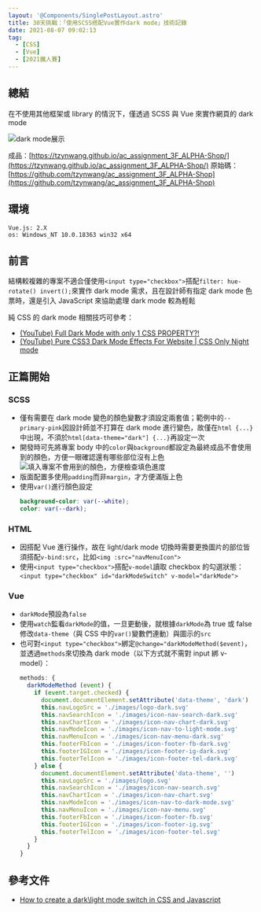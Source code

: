 ```yaml
---
layout: '@Components/SinglePostLayout.astro'
title: 30天挑戰：「使用SCSS搭配Vue實作dark mode」技術記錄
date: 2021-08-07 09:02:13
tag:
  - [CSS]
  - [Vue]
  - [2021鐵人賽]
---
```


## 總結

在不使用其他框架或 library 的情況下，僅透過 SCSS 與 Vue 來實作網頁的 dark mode

![dark mode展示](/2021/ithome2021-2-vue-dark-mode/darkmode-demo.png)

成品：[https://tzynwang.github.io/ac_assignment_3F_ALPHA-Shop/](https://tzynwang.github.io/ac_assignment_3F_ALPHA-Shop/)
原始碼：[https://github.com/tzynwang/ac_assignment_3F_ALPHA-Shop](https://github.com/tzynwang/ac_assignment_3F_ALPHA-Shop)

## 環境

```
Vue.js: 2.X
os: Windows_NT 10.0.18363 win32 x64
```

## 前言

結構較複雜的專案不適合僅使用`<input type="checkbox">`搭配`filter: hue-rotate() invert();`來實作 dark mode 需求，且在設計師有指定 dark mode 色票時，還是引入 JavaScript 來協助處理 dark mode 較為輕鬆

純 CSS 的 dark mode 相關技巧可參考：

- [(YouTube) Full Dark Mode with only 1 CSS PROPERTY?!](https://youtu.be/qimopjP6YoM)
- [(YouTube) Pure CSS3 Dark Mode Effects For Website | CSS Only Night mode](https://youtu.be/5aJTVV-rlBw)

## 正篇開始

### SCSS

<script src="https://gist.github.com/tzynwang/7a9ea9e2a13e499121f1cef6d18f53d0.js"></script>

- 僅有需要在 dark mode 變色的顏色變數才須設定兩套值；範例中的`--primary-pink`因設計師並不打算在 dark mode 進行變色，故僅在`html {...}`中出現，不須於`html[data-theme="dark"] {...}`再設定一次
- 開發時可先將專案 body 中的`color`與`background`都設定為最終成品不會使用到的顏色，方便一眼確認還有哪些部位沒有上色
  ![填入專案不會用到的顏色，方便檢查填色進度](/2021/ithome2021-2-vue-dark-mode/color-check.png)
- 版面配置多使用`padding`而非`margin`，才方便滿版上色
- 使用`var()`進行顏色設定
  ```scss
  background-color: var(--white);
  color: var(--dark);
  ```

### HTML

- 因搭配 Vue 進行操作，故在 light/dark mode 切換時需要更換圖片的部位皆須搭配`v-bind:src`，比如`<img :src="navMenuIcon">`
- 使用`<input type="checkbox">`搭配`v-model`讀取 checkbox 的勾選狀態：`<input type="checkbox" id="darkModeSwitch" v-model="darkMode">`

### Vue

<script src="https://gist.github.com/tzynwang/c719372a29bdc21e6f6678933614abe8.js"></script>

- `darkMode`預設為`false`
- 使用`watch`監看`darkMode`的值，一旦更動後，就根據`darkMode`為 true 或 false 修改`data-theme`（與 CSS 中的`var()`變數們連動）與圖示的`src`
- 也可對`<input type="checkbox">`綁定`@change="darkModeMethod($event)`，並透過`methods`來切換為 dark mode（以下方式就不需對 input 綁 v-model）：
  ```js
  methods: {
    darkModeMethod (event) {
      if (event.target.checked) {
        document.documentElement.setAttribute('data-theme', 'dark')
        this.navLogoSrc = './images/logo-dark.svg'
        this.navSearchIcon = './images/icon-nav-search-dark.svg'
        this.navChartIcon = './images/icon-nav-chart-dark.svg'
        this.navModeIcon = './images/icon-nav-to-light-mode.svg'
        this.navMenuIcon = './images/icon-nav-menu-dark.svg'
        this.footerFbIcon = './images/icon-footer-fb-dark.svg'
        this.footerIGIcon = './images/icon-footer-ig-dark.svg'
        this.footerTelIcon = './images/icon-footer-tel-dark.svg'
      } else {
        document.documentElement.setAttribute('data-theme', '')
        this.navLogoSrc = './images/logo.svg'
        this.navSearchIcon = './images/icon-nav-search.svg'
        this.navChartIcon = './images/icon-nav-chart.svg'
        this.navModeIcon = './images/icon-nav-to-dark-mode.svg'
        this.navMenuIcon = './images/icon-nav-menu.svg'
        this.footerFbIcon = './images/icon-footer-fb.svg'
        this.footerIGIcon = './images/icon-footer-ig.svg'
        this.footerTelIcon = './images/icon-footer-tel.svg'
      }
    }
  }
  ```

## 參考文件

- [How to create a dark\light mode switch in CSS and Javascript](https://codyhouse.co/blog/post/dark-light-switch-css-javascript)
